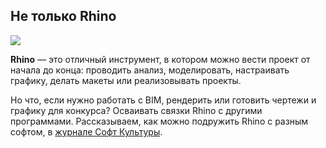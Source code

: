 ## Не только Rhino

![](/img/MRG/1649232512_b338cover_20_1_.jpg#rounded)

**Rhino** — это отличный инструмент, в котором можно вести проект от начала до конца: проводить анализ, моделировать, настраивать графику, делать макеты или реализовывать проекты.

Но что, если нужно работать с BIM, рендерить или готовить чертежи и графику для конкурса? Осваивать связки Rhino с другими программами. Рассказываем, как можно подружить Rhino с разным софтом, в [журнале Софт Культуры](https://softculture.cc/blog/entries/articles/rabotaete-v-rhino).
